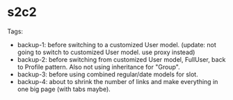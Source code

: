 s2c2
====

Tags:

  * backup-1: before switching to a customized User model. (update: not going to switch to customized User model. use proxy instead)
  * backup-2: before switching from customized User model, FullUser, back to Profile pattern. Also not using inheritance for "Group".
  * backup-3: before using combined regular/date models for slot.
  * backup-4: about to shrink the number of links and make everything in one big page (with tabs maybe).